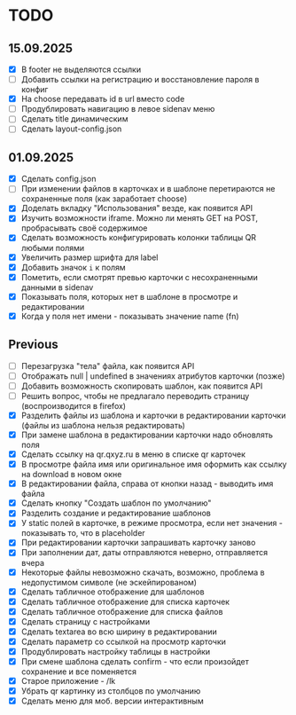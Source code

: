 # TODO

## 15.09.2025
- [x] В footer не выделяются ссылки
- [ ] Добавить ссылки на регистрацию и восстановление пароля в конфиг
- [x] На choose передавать id в url вместо code
- [ ] Продублировать навигацию в левое sidenav меню
- [ ] Сделать title динамическим
- [ ] Сделать layout-config.json

## 01.09.2025

- [x] Сделать config.json
- [ ] При изменении файлов в карточках и в шаблоне перетираются не сохраненные поля (как заработает choose)
- [x] Доделать вкладку "Использования" везде, как появится API
- [x] Изучить возможности iframe. Можно ли менять GET на POST, пробрасывать своё содержимое
- [x] Сделать возможность конфигурировать колонки таблицы QR любыми полями
- [x] Увеличить размер шрифта для label
- [x] Добавить значок `i` к полям
- [x] Пометить, если смотрят превью карточки с несохраненными данными в sidenav
- [x] Показывать поля, которых нет в шаблоне в просмотре и редактировании
- [x] Когда у поля нет имени - показывать значение name (fn)

## Previous

- [ ] Перезагрузка "тела" файла, как появится API
- [ ] Отображать null | undefined в значениях атрибутов карточки (позже)
- [ ] Добавить возможность скопировать шаблон, как появится API
- [ ] Решить вопрос, чтобы не предлагало переводить страницу (воспроизводится в firefox)
- [x] Разделить файлы из шаблона и карточки в редактировании карточки (файлы из шаблона нельзя редактировать)
- [x] При замене шаблона в редактировании карточки надо обновлять поля
- [x] Сделать ссылку на qr.qxyz.ru в меню в списке qr карточек
- [x] В просмотре файла имя или оригинальное имя оформить как ссылку на download в новом окне
- [x] В редактировании файла, справа от кнопки назад - выводить имя файла
- [x] Сделать кнопку "Создать шаблон по умолчанию"
- [x] Разделить создание и редактирование шаблонов
- [x] У static полей в карточке, в режиме просмотра, если нет значения - показывать то, что в placeholder
- [x] При редактировании карточки запрашивать карточку заново
- [x] При заполнении дат, даты отправляются неверно, отправляется вчера
- [x] Некоторые файлы невозможно скачать, возможно, проблема в недопустимом символе (не эскейпированом)
- [x] Сделать табличное отображение для шаблонов
- [x] Сделать табличное отображение для списка карточек
- [x] Сделать табличное отображение для списка файлов
- [x] Сделать страницу с настройками
- [x] Сделать textarea во всю ширину в редактировании
- [x] Сделать параметр со ссылкой на просмотр карточки
- [x] Продублировать настройку таблицы в настройки
- [x] При смене шаблона сделать confirm - что если произойдет сохранение и все поменяется
- [x] Старое приложение - /lk
- [x] Убрать qr картинку из столбцов по умолчанию
- [x] Сделать меню для моб. версии интерактивным

